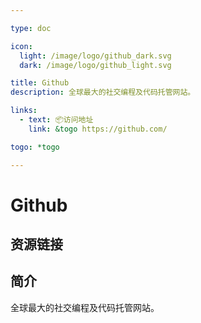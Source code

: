 ```yaml
---

type: doc

icon:
  light: /image/logo/github_dark.svg
  dark: /image/logo/github_light.svg

title: Github
description: 全球最大的社交编程及代码托管网站。

links:
  - text: 📦访问地址
    link: &togo https://github.com/

togo: *togo

---
```


<ShowLogo />

# Github

<ShowBreadcrumb />

## 资源链接

<ShowLinks />

## 简介

全球最大的社交编程及代码托管网站。
